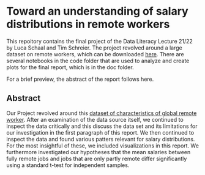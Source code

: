 # Toward an understanding of salary distributions in remote workers

This repoitory contains the final project of the Data Literacy Lecture 21/22 by Luca Schaal and Tim Schreier. The project revolved around a large dataset on remote workers, which can be downloaded [here](https://salaries.freshremote.work/download/). 
There are several notebooks in the code folder that are used to analyze and create plots for the final report, which is in the doc folder.

For a brief preview, the abstract of the report follows here.
## Abstract
 

Our Project revolved around this [dataset of characteristics of global remote worker](https://salaries.freshremote.work/download/).
After an examination of the data source itself, we continued to inspect the data critically and this discuss the data set and its limitations for our investigation in the first paragraph of this report. 
We then continued to inspect the data and found various patters relevant for salary distributions. For the most insightful of these, we included visualizations in this report.
We furthermore investigated our hypotheses that the mean salaries between fully remote jobs and jobs that are only partly remote differ significantly using a standard t-test for independent samples.
